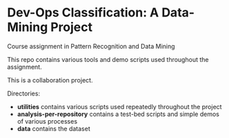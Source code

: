 # Dev-Ops Classification: A Data-Mining Project


Course assignment in Pattern Recognition and Data Mining


This repo contains various tools and demo scripts used throughout the assignment.

This is a collaboration project. 

Directories: 
* **utilities** contains various scripts used repeatedly throughout the project
* **analysis-per-repository** contains a test-bed scripts and simple demos of various processes
* **data** contains the dataset 
